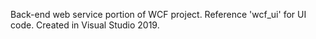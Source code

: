 Back-end web service portion of WCF project. Reference 'wcf_ui' for UI code.
Created in Visual Studio 2019.
